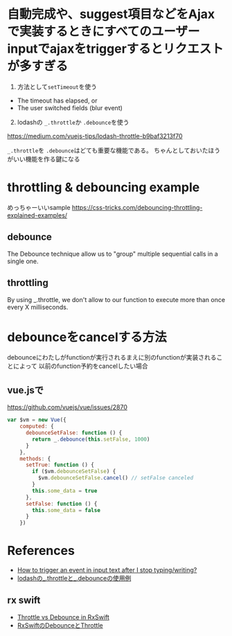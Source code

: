 
# 自動完成や、suggest項目などをAjaxで実装するときにすべてのユーザーinputでajaxをtriggerするとリクエストが多すぎる

1. 方法として`setTimeout`を使う

* The timeout has elapsed, or
* The user switched fields (blur event)

2. lodashの `_.throttle`か `.debounce`を使う

<https://medium.com/vuejs-tips/lodash-throttle-b9baf3213f70>

`_.throttle`を `.debounce`はどても重要な機能である。
ちゃんとしておいたほうがいい機能を作る鍵になる

# throttling & debouncing example

めっちゃーいいsample
<https://css-tricks.com/debouncing-throttling-explained-examples/>

## debounce

The Debounce technique allow us to "group" multiple sequential calls in a single one.

## throttling

By using _.throttle, we don't allow to our function to execute more than once every X milliseconds.


# debounceをcancelする方法

debounceにわたしがfunctionが実行されるまえに別のfunctionが実装されることによって
以前のfunction予約をcancelしたい場合

## vue.jsで

<https://github.com/vuejs/vue/issues/2870>

```js
var $vm = new Vue({
    computed: {
      debounceSetFalse: function () {
        return _.debounce(this.setFalse, 1000)
      }
    },
    methods: {
      setTrue: function () {
        if ($vm.debounceSetFalse) {
          $vm.debounceSetFalse.cancel() // setFalse canceled
        }
        this.some_data = true
      },
      setFalse: function () {
        this.some_data = false
      }
    })
```

# References

+ [How to trigger an event in input text after I stop typing/writing?](https://stackoverflow.com/questions/14042193/how-to-trigger-an-event-in-input-text-after-i-stop-typing-writing)
+ [lodashの_.throttleと_.debounceの使用例](https://qiita.com/akifo/items/4d715929934a458fb189)


## rx swift

+ [Throttle vs Debounce in RxSwift](https://medium.com/@dkhuong291/throttle-vs-debounce-in-rxswift-86f8b303d5d4)
+ [RxSwiftのDebounceとThrottle](https://qiita.com/dekatotoro/items/be22a241335382ecc16e)